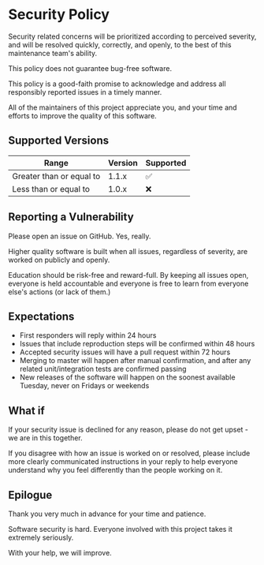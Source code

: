 # Security Policy

Security related concerns will be prioritized according to perceived severity, and will be resolved quickly, correctly, and openly, to the best of this maintenance team's ability.

This policy does not guarantee bug-free software.

This policy is a good-faith promise to acknowledge and address all responsibly reported issues in a timely manner.

All of the maintainers of this project appreciate you, and your time and efforts to improve the quality of this software.

## Supported Versions

| Range                    | Version | Supported          |
| -------------------------| ------- | ------------------ |
| Greater than or equal to | 1.1.x   | :white_check_mark: |
| Less than or equal to    | 1.0.x   | :x:                |

## Reporting a Vulnerability

Please open an issue on GitHub. Yes, really.

Higher quality software is built when all issues, regardless of severity, are worked on publicly and openly.

Education should be risk-free and reward-full. By keeping all issues open, everyone is held accountable and everyone is free to learn from everyone else's actions (or lack of them.)

## Expectations

* First responders will reply within 24 hours
* Issues that include reproduction steps will be confirmed within 48 hours
* Accepted security issues will have a pull request within 72 hours
* Merging to master will happen after manual confirmation, and after any related unit/integration tests are confirmed passing
* New releases of the software will happen on the soonest available Tuesday, never on Fridays or weekends

## What if

If your security issue is declined for any reason, please do not get upset - we are in this together.

If you disagree with how an issue is worked on or resolved, please include more clearly communicated instructions in your reply to help everyone understand why you feel differently than the people working on it.

## Epilogue

Thank you very much in advance for your time and patience.

Software security is hard. Everyone involved with this project takes it extremely seriously.

With your help, we will improve.
